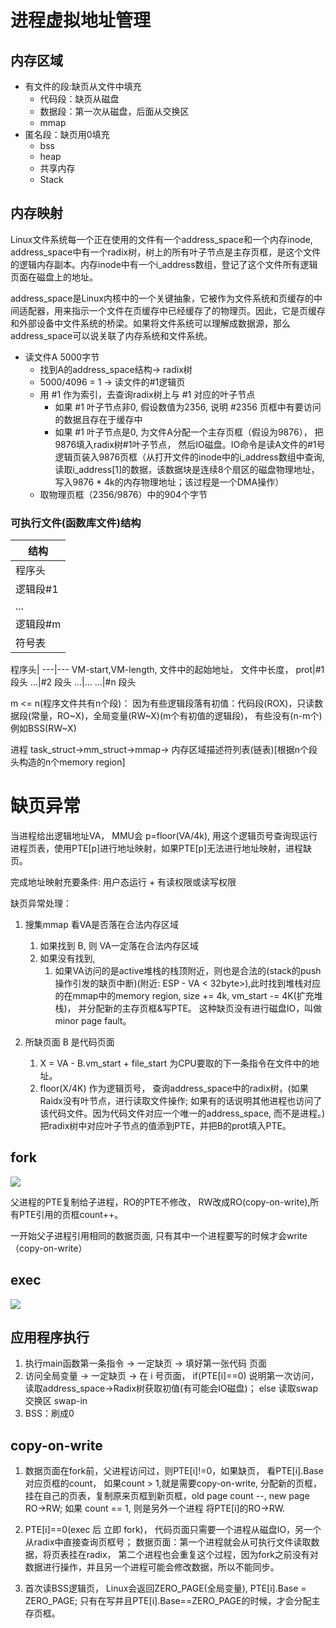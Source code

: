 # 进程虚拟地址管理

## 内存区域

- 有文件的段:缺页从文件中填充
  - 代码段：缺页从磁盘
  - 数据段：第一次从磁盘，后面从交换区
  - mmap
- 匿名段：缺页用0填充
  - bss
  - heap
  - 共享内存
  - Stack

## 内存映射

Linux文件系统每一个正在使用的文件有一个address_space和一个内存inode, address_space中有一个radix树，树上的所有叶子节点是主存页框，是这个文件的逻辑内存副本。内存inode中有一个i_address数组，登记了这个文件所有逻辑页面在磁盘上的地址。

address_space是Linux内核中的一个关键抽象，它被作为文件系统和页缓存的中间适配器，用来指示一个文件在页缓存中已经缓存了的物理页。因此，它是页缓存和外部设备中文件系统的桥梁。如果将文件系统可以理解成数据源，那么address_space可以说关联了内存系统和文件系统。

- 读文件A 5000字节
  - 找到A的address_space结构-> radix树
  - 5000/4096 = 1  -> 读文件的#1逻辑页
  - 用 #1 作为索引，去查询radix树上与 #1 对应的叶子节点
    - 如果 #1 叶子节点非0, 假设数值为2356, 说明 #2356 页框中有要访问的数据且存在于缓存中
    - 如果 #1 叶子节点是0, 为文件A分配一个主存页框（假设为9876）， 把9876填入radix树#1叶子节点， 然后IO磁盘。IO命令是读A文件的#1号逻辑页装入9876页框（从打开文件的inode中的i_address数组中查询,读取i_address[1]的数据，该数据块是连续8个扇区的磁盘物理地址，写入9876 * 4k的内存物理地址；该过程是一个DMA操作）
  - 取物理页框（2356/9876）中的904个字节

### 可执行文件(函数库文件)结构

结构| 
---|
程序头|
逻辑段#1|
...|
逻辑段#m|
符号表|

程序头|
---|---
VM-start,VM-length, 文件中的起始地址， 文件中长度， prot|#1 段头
...|#2 段头
...|...
...|#n 段头

m <= n(程序文件共有n个段)： 因为有些逻辑段落有初值：代码段(ROX)，只读数据段(常量，RO~X)，全局变量(RW~X)(m个有初值的逻辑段)， 有些没有(n-m个)例如BSS(RW~X)


进程 task_struct->mm_struct->mmap-> 内存区域描述符列表(链表)[根据n个段头构造的n个memory region]

# 缺页异常

当进程给出逻辑地址VA， MMU会 p=floor(VA/4k), 用这个逻辑页号查询现运行进程页表，使用PTE[p]进行地址映射，如果PTE[p]无法进行地址映射，进程缺页。

完成地址映射充要条件: 用户态运行 + 有读权限或读写权限

缺页异常处理：

1. 搜集mmap 看VA是否落在合法内存区域
   1. 如果找到 B, 则 VA一定落在合法内存区域
   2. 如果没有找到,
      1. 如果VA访问的是active堆栈的栈顶附近，则也是合法的(stack的push操作引发的缺页中断)(附近: ESP - VA < 32byte>),此时找到堆栈对应的在mmap中的memory region, size += 4k, vm_start -= 4K(扩充堆栈)， 并分配新的主存页框&写PTE。 这种缺页没有进行磁盘IO，叫做minor page fault。

2. 所缺页面 B 是代码页面
   1. X = VA - B.vm_start + file_start 为CPU要取的下一条指令在文件中的地址。 
   2. floor(X/4K) 作为逻辑页号， 查询address_space中的radix树，(如果Raidx没有叶节点，进行读取文件操作; 如果有的话说明其他进程也访问了该代码文件。因为代码文件对应一个唯一的address_space, 而不是进程。)把radix树中对应叶子节点的值添到PTE，并把B的prot填入PTE。

## fork

![](fork.jpg)

父进程的PTE复制给子进程，RO的PTE不修改， RW改成RO(copy-on-write),所有PTE引用的页框count++。

一开始父子进程引用相同的数据页面, 只有其中一个进程要写的时候才会write（copy-on-write）

## exec

![](exec.jpg)

## 应用程序执行

1. 执行main函数第一条指令 -> 一定缺页 -> 填好第一张代码 页面
2. 访问全局变量 -> 一定缺页 -> 在 i 号页面， if(PTE[i]==0) 说明第一次访问， 读取address_space->Radix树获取初值(有可能会IO磁盘)； else 读取swap交换区 swap-in
3. BSS：刷成0

## copy-on-write

1. 数据页面在fork前，父进程访问过，则PTE[i]!=0，如果缺页， 看PTE[i].Base对应页框的count， 如果count > 1,就是需要copy-on-write, 分配新的页框，挂在自己的页表，复制原来页框到新页框，old page count --, new page RO->RW; 如果 count == 1, 则是另外一个进程 将PTE[i]的RO->RW.

2. PTE[i]==0(exec 后 立即 fork)， 代码页面只需要一个进程从磁盘IO，另一个从radix中直接查询页框号； 数据页面：第一个进程就会从可执行文件读取数据，将页表挂在radix， 第二个进程也会重复这个过程，因为fork之前没有对数据进行操作，并且另一个进程可能会修改数据，所以不能同步。

3. 首次读BSS逻辑页， Linux会返回ZERO_PAGE(全局变量), PTE[i].Base = ZERO_PAGE; 只有在写并且PTE[i].Base==ZERO_PAGE的时候，才会分配主存页框。